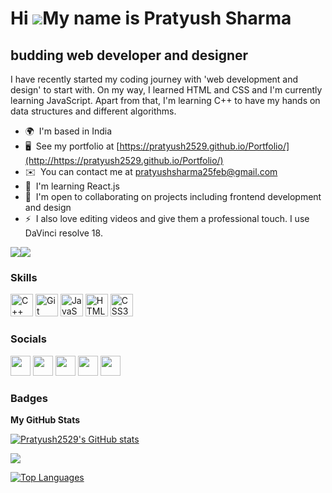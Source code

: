 Hi ![](https://user-images.githubusercontent.com/18350557/176309783-0785949b-9127-417c-8b55-ab5a4333674e.gif)My name is Pratyush Sharma
=======================================================================================================================================

budding web developer and designer
----------------------------------

I have recently started my coding journey with 'web development and design' to start with. On my way, I learned HTML and CSS and I'm currently learning JavaScript. Apart from that, I'm learning C++ to have my hands on data structures and different algorithms.

* 🌍  I'm based in India
* 🖥️  See my portfolio at [https://pratyush2529.github.io/Portfolio/](http://https://pratyush2529.github.io/Portfolio/)
* ✉️  You can contact me at [pratyushsharma25feb@gmail.com](mailto:pratyushsharma25feb@gmail.com)
* 🧠  I'm learning React.js
* 🤝  I'm open to collaborating on projects including frontend development and design
* ⚡  I also love editing videos and give them a professional touch. I use DaVinci resolve 18.

<a href="https://www.github.com/Pratyush2529" target="_blank" rel="noreferrer"><img
src="https://img.shields.io/github/followers/Pratyush2529?logo=github&style=for-the-badge&color=0891b2&labelColor=1c1917" /></a><a href="https://www.twitter.com/pratyu_sh_arma" target="_blank" rel="noreferrer"><img
src="https://img.shields.io/twitter/follow/pratyu_sh_arma?logo=twitter&style=for-the-badge&color=0891b2&labelColor=1c1917"
/></a>

### Skills


<p align="left">
<a href="https://docs.microsoft.com/en-us/cpp/?view=msvc-170" target="_blank" rel="noreferrer"><img src="https://raw.githubusercontent.com/danielcranney/readme-generator/main/public/icons/skills/cplusplus-colored.svg" width="36" height="36" alt="C++" /></a>
<a href="https://git-scm.com/" target="_blank" rel="noreferrer"><img src="https://raw.githubusercontent.com/danielcranney/readme-generator/main/public/icons/skills/git-colored.svg" width="36" height="36" alt="Git" /></a>
<a href="https://developer.mozilla.org/en-US/docs/Web/JavaScript" target="_blank" rel="noreferrer"><img src="https://raw.githubusercontent.com/danielcranney/readme-generator/main/public/icons/skills/javascript-colored.svg" width="36" height="36" alt="JavaScript" /></a>
<a href="https://developer.mozilla.org/en-US/docs/Glossary/HTML5" target="_blank" rel="noreferrer"><img src="https://raw.githubusercontent.com/danielcranney/readme-generator/main/public/icons/skills/html5-colored.svg" width="36" height="36" alt="HTML5" /></a>
<a href="https://www.w3.org/TR/CSS/#css" target="_blank" rel="noreferrer"><img src="https://raw.githubusercontent.com/danielcranney/readme-generator/main/public/icons/skills/css3-colored.svg" width="36" height="36" alt="CSS3" /></a>
</p>


### Socials

<p align="left"> <a href="https://discord.com/users/pratyush2541" target="_blank" rel="noreferrer"><img src="https://raw.githubusercontent.com/danielcranney/readme-generator/main/public/icons/socials/discord.svg" width="32" height="32" /></a> <a href="https://www.github.com/Pratyush2529" target="_blank" rel="noreferrer"><img src="https://raw.githubusercontent.com/danielcranney/readme-generator/main/public/icons/socials/github-dark.svg" width="32" height="32" /></a> <a href="http://www.instagram.com/pratyu.sh.arma_" target="_blank" rel="noreferrer"><img src="https://raw.githubusercontent.com/danielcranney/readme-generator/main/public/icons/socials/instagram.svg" width="32" height="32" /></a> <a href="https://www.linkedin.com/in/pratyushsharma2529" target="_blank" rel="noreferrer"><img src="https://raw.githubusercontent.com/danielcranney/readme-generator/main/public/icons/socials/linkedin.svg" width="32" height="32" /></a> <a href="https://www.twitter.com/pratyu_sh_arma" target="_blank" rel="noreferrer"><img src="https://raw.githubusercontent.com/danielcranney/readme-generator/main/public/icons/socials/twitter.svg" width="32" height="32" /></a></p>

### Badges

<b>My GitHub Stats</b>

<a href="http://www.github.com/Pratyush2529"><img src="https://github-readme-stats.vercel.app/api?username=Pratyush2529&show_icons=true&hide=&count_private=true&title_color=0891b2&text_color=ffffff&icon_color=0891b2&bg_color=1c1917&hide_border=true&show_icons=true" alt="Pratyush2529's GitHub stats" /></a>

<a href="http://www.github.com/Pratyush2529"><img src="https://github-readme-streak-stats.herokuapp.com/?user=Pratyush2529&stroke=ffffff&background=1c1917&ring=0891b2&fire=0891b2&currStreakNum=ffffff&currStreakLabel=0891b2&sideNums=ffffff&sideLabels=ffffff&dates=ffffff&hide_border=true" /></a>

<a href="https://github.com/Pratyush2529" align="left"><img src="https://github-readme-stats.vercel.app/api/top-langs/?username=Pratyush2529&langs_count=10&title_color=0891b2&text_color=ffffff&icon_color=0891b2&bg_color=1c1917&hide_border=true&locale=en&custom_title=Top%20%Languages" alt="Top Languages" /></a>

